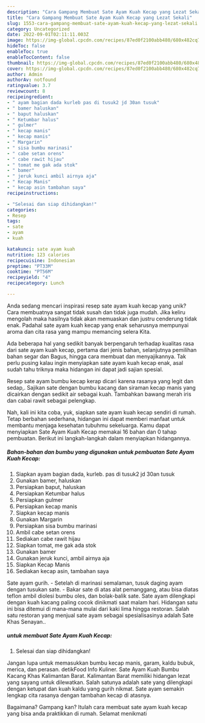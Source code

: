 ```yaml
---
description: "Cara Gampang Membuat Sate Ayam Kuah Kecap yang Lezat Sekali"
title: "Cara Gampang Membuat Sate Ayam Kuah Kecap yang Lezat Sekali"
slug: 1553-cara-gampang-membuat-sate-ayam-kuah-kecap-yang-lezat-sekali
category: Uncategorized
date: 2022-09-01T02:11:11.003Z
image: https://img-global.cpcdn.com/recipes/87ed0f2100abb480/680x482cq70/sate-ayam-kuah-kecap-foto-resep-utama.jpg
hideToc: false
enableToc: true
enableTocContent: false
thumbnail: https://img-global.cpcdn.com/recipes/87ed0f2100abb480/680x482cq70/sate-ayam-kuah-kecap-foto-resep-utama.jpg
cover: https://img-global.cpcdn.com/recipes/87ed0f2100abb480/680x482cq70/sate-ayam-kuah-kecap-foto-resep-utama.jpg
author: Admin
authorAv: notfound
ratingvalue: 3.7
reviewcount: 8
recipeingredient:
- " ayam bagian dada kurleb pas di tusuk2 jd 30an tusuk"
- " bamer haluskan"
- " baput haluskan"
- " Ketumbar halus"
- " gulmer"
- " kecap manis"
- " kecap manis"
- " Margarin"
- " sisa bumbu marinasi"
- " cabe setan orens"
- " cabe rawit hijau"
- " tomat me gak ada stok"
- " bamer"
- " jeruk kunci ambil airnya aja"
- " Kecap Manis"
- " kecap asin tambahan saya"
recipeinstructions:

- "Selesai dan siap dihidangkan!"
categories:
- Resep
tags:
- sate
- ayam
- kuah

katakunci: sate ayam kuah 
nutrition: 123 calories
recipecuisine: Indonesian
preptime: "PT33M"
cooktime: "PT56M"
recipeyield: "4"
recipecategory: Lunch

---
```





Anda sedang mencari inspirasi resep sate ayam kuah kecap yang unik? Cara membuatnya sangat tidak susah dan tidak juga mudah. Jika keliru mengolah maka hasilnya tidak akan memuaskan dan justru cenderung tidak enak. Padahal sate ayam kuah kecap yang enak seharusnya mempunyai aroma dan cita rasa yang mampu memancing selera Kita.





Ada beberapa hal yang sedikit banyak berpengaruh terhadap kualitas rasa dari sate ayam kuah kecap, pertama dari jenis bahan, selanjutnya pemilihan bahan segar dan Bagus, hingga cara membuat dan menyajikannya. Tak perlu pusing kalau ingin menyiapkan sate ayam kuah kecap enak,      asal sudah tahu triknya maka hidangan ini dapat jadi sajian spesial.














Resep sate ayam bumbu kecap kerap dicari karena rasanya yang legit dan sedap,. Sajikan sate dengan bumbu kacang dan siraman kecap manis yang dicairkan dengan sedikit air sebagai kuah. Tambahkan bawang merah iris dan cabai rawit sebagai pelengkap.






Nah, kali ini kita coba, yuk, siapkan sate ayam kuah kecap sendiri di rumah. Tetap berbahan sederhana, hidangan ini dapat memberi manfaat untuk membantu menjaga kesehatan tubuhmu sekeluarga. Kamu dapat menyiapkan Sate Ayam Kuah Kecap memakai 16 bahan dan 0 tahap pembuatan. Berikut ini langkah-langkah dalam menyiapkan hidangannya.

<!--inarticleads1-->

##### Bahan-bahan dan bumbu yang digunakan untuk pembuatan Sate Ayam Kuah Kecap:

1. Siapkan  ayam bagian dada, kurleb. pas di tusuk2 jd 30an tusuk
1. Gunakan  bamer, haluskan
1. Persiapkan  baput, haluskan
1. Persiapkan  Ketumbar halus
1. Persiapkan  gulmer
1. Persiapkan  kecap manis
1. Siapkan  kecap manis
1. Gunakan  Margarin
1. Persiapkan  sisa bumbu marinasi
1. Ambil  cabe setan orens
1. Sediakan  cabe rawit hijau
1. Siapkan  tomat, me gak ada stok
1. Gunakan  bamer
1. Gunakan  jeruk kunci, ambil airnya aja
1. Siapkan  Kecap Manis
1. Sediakan  kecap asin, tambahan saya


Sate ayam gurih. - Setelah di marinasi semalaman, tusuk daging ayam dengan tusukan sate. - Bakar sate di atas alat pemanggang, atau bisa diatas teflon ambil diolesi bumbu oles, dan bolak-balik sate. Sate ayam dilengkapi dengan kuah kacang paling cocok dinikmati saat malam hari. Hidangan satu ini bisa ditemui di mana-mana mulai dari kaki lima hingga restoran. Salah satu restoran yang menjual sate ayam sebagai spesialisasinya adalah Sate Khas Senayan.. 

<!--inarticleads2-->

#####  untuk membuat Sate Ayam Kuah Kecap:


1. Selesai dan siap dihidangkan!

Jangan lupa untuk memasukkan bumbu kecap manis, garam, kaldu bubuk, merica, dan perasan. detikFood Info Kuliner. Sate Ayam Kuah Bumbu Kacang Khas Kalimantan Barat. Kalimantan Barat memiliki hidangan lezat yang sayang untuk dilewatkan. Salah satunya adalah sate yang dilengkapi dengan ketupat dan kuah kaldu yang gurih nikmat. Sate ayam semakin lengkap cita rasanya dengan tambahan kecap di atasnya. 

Bagaimana? Gampang kan? Itulah cara membuat sate ayam kuah kecap yang bisa anda praktikkan di rumah. Selamat menikmati
